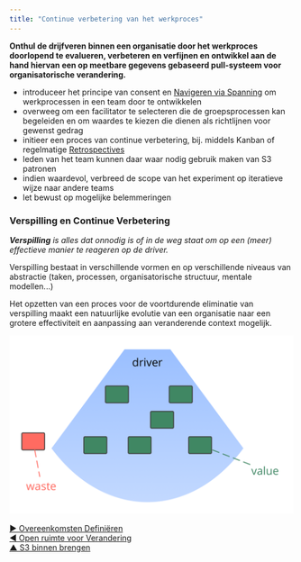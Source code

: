 ```yaml
---
title: "Continue verbetering van het werkproces"
---
```



**Onthul de drijfveren binnen een organisatie door het werkproces doorlopend te evalueren, verbeteren en verfijnen en ontwikkel aan de hand hiervan een op meetbare gegevens gebaseerd pull-systeem voor organisatorische verandering.**

- introduceer het principe van consent en [Navigeren via Spanning](navigate-via-tension.html) om werkprocessen in een team door te ontwikkelen
- overweeg om een facilitator te selecteren die de groepsprocessen kan begeleiden en om waardes te kiezen die dienen als richtlijnen voor gewenst gedrag
- initieer een proces van continue verbetering, bij. middels Kanban of regelmatige [Retrospectives](retrospective.html)
- leden van het team kunnen daar waar nodig gebruik maken van S3 patronen
- indien waardevol, verbreed de scope van het experiment op iteratieve wijze naar andere teams
- let bewust op mogelijke belemmeringen 

### Verspilling en Continue Verbetering

_**Verspilling** is alles dat onnodig is of in de weg staat om op een (meer) effectieve manier te reageren op de driver._

Verspilling bestaat in verschillende vormen en op verschillende niveaus van abstractie (taken, processen, organisatorische structuur, mentale modellen...)

Het opzetten van een proces voor de voortdurende eliminatie van verspilling maakt een natuurlijke evolutie van een organisatie naar een grotere effectiviteit en aanpassing aan veranderende context mogelijk.

![Drivers, waarde en verspilling](img/workflow-and-value/drivers-value-waste.png)

[&#9654; Overeenkomsten Definiëren](defining-agreements.html)<br/>[&#9664; Open ruimte voor Verandering](open-space-for-change.html)<br/>[&#9650; S3 binnen brengen](bringing-in-s3.html)

